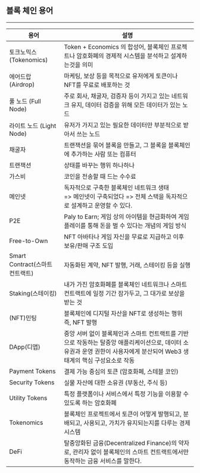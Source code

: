 ## 블록 체인 용어

---
| 용어                 |설명|
|--------------------|--|
| 토크노믹스 (Tokenomics) |Token + Economics 의 합성어, 블록체인 프로젝트나 암호화폐의 경제적 시스템을 분석하고 설계하는것을 의미 |
| 에어드랍 (Airdrop)     |마케팅, 보상 등을 목적으로 유저에게 토큰이나 NFT를 무료로 배포하는 것|
| 풀 노드 (Full Node)   |주로 회사, 채굴자, 검증자 등이 가지고 있는 네트워크 유지, 데이터 검증을 위해 모든 데이터가 있는 노드|
| 라이트 노드 (Light Node) |유저가 가지고 있는 필요한 데이터만 부분적으로 받아서 쓰는 노드|
| 채굴자                |트랜잭션을 묶어 블록을 만들고, 그 블록을 블록체인에 추가하는 사람 또는 컴퓨터|
| 트랜잭션               |상태를 바꾸는 행위 하나하나|
| 가스비                |코인을 전송할 때 드는 수수료|
| 메인넷                |독자적으로 구축한 블록체인 네트워크 생태 <br> => 메인넷이 구축되었다 => 전체 스택을 독자적으로 설계하고 운영할 수 있다.|
| P2E                |Paly to Earn; 게임 상의 아이템을 현금화하여 게임 플레이를 통해 돈을 벌 수 있다는 개념의 게임 방식|
| Free-to-Own        |NFT 아바타나 게임 자신을 무료로 지급하고 이후 보유/판매 구조 도입|
| Smart Contract(스마트 컨트랙트) |자동화된 계약, NFT 발행, 거래, 스테이킹 등을 실행|
| Staking(스테이킹)      |내가 가진 암호화폐를 블록체인 네트워크나 스마트 컨트랙트에 일정 기간 잠가두고, 그 대가로 보상을 받는 것|
| (NFT)민팅            |블록체인에 디지털 자산을  NFT로 생성하는 행위 즉, NFT 발행|
| DApp(디앱)           |중앙 서버 없이 블록체인과 스마트 컨트랙트를 기반으로 작동하는 탈중앙 애플리케이션으로, 데이터 소유권과 운영 권한이 사용자에게 분산되어 Web3 생태계의 핵심 구성요소로 작동|
| Payment Tokens     |결제 가능 중심의 토큰 (암호화폐, 스테블 코인)|
| Security Tokens    |실물 자산에 대한 소유권 (부동산, 주식 등)|
| Utility Tokens     |특정 플랫폼이나 서비스에서 특정 기능을 이용할 수 있도록 하는 암호화폐|
| Tokenomics         | 블록체인 프로젝트에서 토큰이 어떻게 발행되고, 분배되고, 사용되고, 가치가 유지되는지를 다루는 경제 시스템|
| DeFi               |탈중앙화된 금융(Decentralized Finance)의 약자로, 관리자 없이 블록체인의 스마트 컨트랙트에서만 동작하는 금융 서비스를 말한다.|
